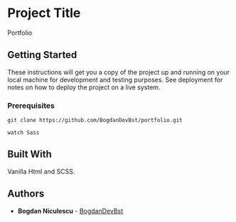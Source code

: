# Project Title

Portfolio

## Getting Started

These instructions will get you a copy of the project up and running on your local machine for development and testing purposes. See deployment for notes on how to deploy the project on a live system.

### Prerequisites

```
git clone https://github.com/BogdanDevBst/portfolio.git
```

```
watch Sass
```

## Built With

Vanilla Html and SCSS.

## Authors

- **Bogdan Niculescu** - [BogdanDevBst](https://github.com/BogdanDevBst)
